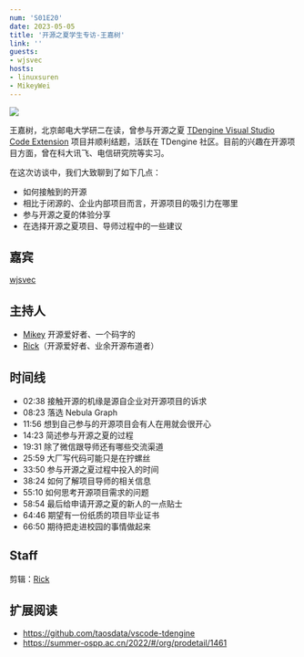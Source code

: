 ```yaml
---
num: 'S01E20'
date: 2023-05-05
title: '开源之夏学生专访-王嘉树'
link: ''
guests:
- wjsvec
hosts:
- linuxsuren
- MikeyWei
---
```


![](https://user-images.githubusercontent.com/39830125/236609462-441dd62f-3576-4546-a38a-c2d7423e4f09.jpg)

王嘉树，北京邮电大学研二在读，曾参与开源之夏 [TDengine Visual Studio Code Extension](https://github.com/taosdata/vscode-tdengine) 项目并顺利结题，活跃在 TDengine 社区。目前的兴趣在开源项目方面，曾在科大讯飞、电信研究院等实习。

在这次访谈中，我们大致聊到了如下几点：

* 如何接触到的开源
* 相比于闭源的、企业内部项目而言，开源项目的吸引力在哪里
* 参与开源之夏的体验分享
* 在选择开源之夏项目、导师过程中的一些建议

## 嘉宾

[wjsvec](https://github.com/wjsvec)

## 主持人

- [Mikey](https://github.com/MikeyWei) 开源爱好者、一个码字的
- [Rick](https://github.com/linuxsuren)（开源爱好者、业余开源布道者）

## 时间线

* 02:38 接触开源的机缘是源自企业对开源项目的诉求
* 08:23 落选 Nebula Graph
* 11:56 想到自己参与的开源项目会有人在用就会很开心
* 14:23 简述参与开源之夏的过程
* 19:31 除了微信跟导师还有哪些交流渠道
* 25:59 大厂写代码可能只是在拧螺丝
* 33:50 参与开源之夏过程中投入的时间
* 38:24 如何了解项目导师的相关信息
* 55:10 如何思考开源项目需求的问题
* 58:54 最后给申请开源之夏的新人的一点贴士
* 64:46 期望有一份纸质的项目毕业证书
* 66:50 期待把走进校园的事情做起来

## Staff

剪辑：[Rick](https://github.com/linuxsuren)

## 扩展阅读

- https://github.com/taosdata/vscode-tdengine
- https://summer-ospp.ac.cn/2022/#/org/prodetail/1461
